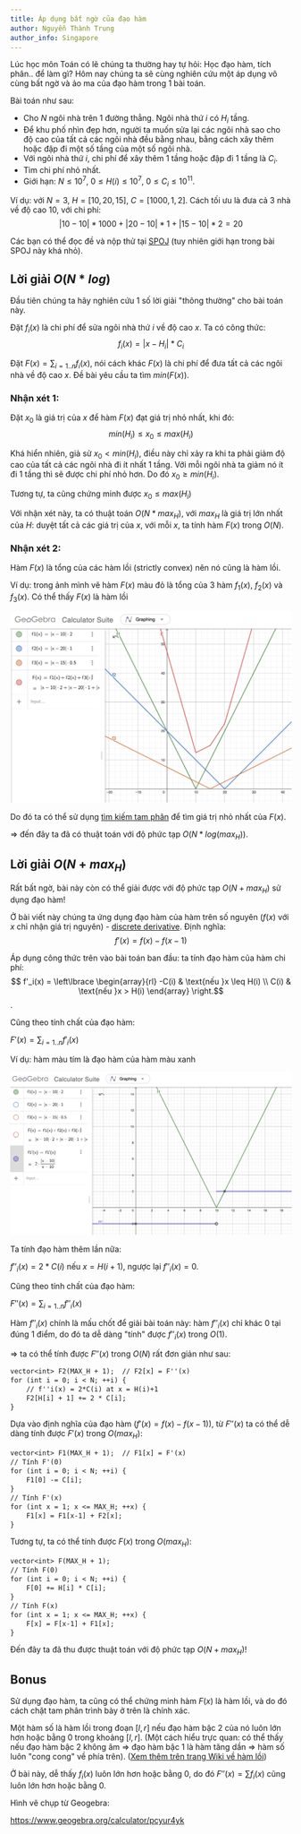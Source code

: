 ```yaml
---
title: Áp dụng bất ngờ của đạo hàm
author: Nguyễn Thành Trung
author_info: Singapore
---
```


Lúc học môn Toán có lẽ chúng ta thường hay tự hỏi: Học đạo hàm, tích phân.. để làm gì? Hôm nay chúng ta sẽ cùng nghiên cứu một áp dụng vô cùng bất ngờ và ảo ma của đạo hàm trong 1 bài toán.

Bài toán như sau:
- Cho $N$ ngôi nhà trên 1 đường thẳng. Ngôi nhà thứ $i$ có $H_i$ tầng.
- Để khu phố nhìn đẹp hơn, người ta muốn sửa lại các ngôi nhà sao cho độ cao của tất cả các ngôi nhà đều bằng nhau, bằng cách xây thêm hoặc đập đi một số tầng của một số ngôi nhà.
- Với ngôi nhà thứ $i$, chi phí để xây thêm 1 tầng hoặc đập đi 1 tầng là $C_i$.
- Tìm chi phí nhỏ nhất.
- Giới hạn: $N \leq 10^7$, $0 \leq H(i) \leq 10^7$, $0 \leq C_i \leq 10^{11}$.

Ví dụ: với $N = 3$, $H = [10, 20, 15]$, $C = [1000, 1, 2]$. Cách tối ưu là đưa cả 3 nhà về độ cao $10$, với chi phí:
$$
|10 - 10| * 1000 + |20 - 10| * 1 + |15 - 10| * 2 = 20$$

Các bạn có thể đọc đề và nộp thử tại [SPOJ](https://www.spoj.com/problems/KOPC12A/) (tuy nhiên giới hạn trong bài SPOJ này khá nhỏ).

## Lời giải $O(N*log)$

Đầu tiên chúng ta hãy nghiên cứu 1 số lời giải "thông thường" cho bài toán này.

Đặt $f_i(x)$ là chi phí để sửa ngôi nhà thứ $i$ về độ cao $x$. Ta có công thức:
$$
f_i(x) = |x - H_i| * C_i$$

Đặt $F(x) = \sum_{i=1..n}{f_i(x)}$, nói cách khác $F(x)$ là chi phí để đưa tất cả các ngôi nhà về độ cao $x$. Đề bài yêu cầu ta tìm $min(F(x))$.

### Nhận xét 1:

Đặt $x_0$ là giá trị của $x$ để hàm $F(x)$ đạt giá trị nhỏ nhất, khi đó:
$$min(H_i) \leq x_0 \leq max(H_i)$$

Khá hiển nhiên, giả sử $x_0 < min(H_i)$, điều này chỉ xảy ra khi ta phải giảm độ cao của tất cả các ngôi nhà đi ít nhất 1 tầng. Với mỗi ngôi nhà ta giảm nó ít đi 1 tầng thì sẽ được chi phí nhỏ hơn. Do đó $x_0 \geq min(H_i)$.

Tương tự, ta cũng chứng minh được $x_0 \leq max(H_i)$

Với nhận xét này, ta có thuật toán $O(N*max_H)$, với $max_H$ là giá trị lớn nhất của $H$: duyệt tất cả các giá trị của $x$, với mỗi $x$, ta tính hàm $F(x)$ trong $O(N)$.

### Nhận xét 2:

Hàm $F(x)$ là tổng của các hàm lồi (strictly convex) nên nó cũng là hàm lồi.

Ví dụ: trong ảnh mình vẽ hàm $F(x)$ màu đỏ là tổng của 3 hàm $f_1(x)$, $f_2(x)$ và $f_3(x)$. Có thể thấy $F(x)$ là hàm lồi

![](../assets/derivative-application/img1.png)

Do đó ta có thể sử dụng [tìm kiếm tam phân](https://vnoi.info/wiki/translate/emaxx/Tim-kiem-tam-phan-Ternary-Search.md) để tìm giá trị nhỏ nhất của $F(x)$.

$\Rightarrow$ đến đây ta đã có thuật toán với độ phức tạp $O(N*log(max_H))$.

## Lời giải $O(N+max_H)$

Rất bất ngờ, bài này còn có thể giải được với độ phức tạp $O(N + max_H)$ sử dụng đạo hàm!

Ở bài viết này chúng ta ứng dụng đạo hàm của hàm trên số nguyên ($f(x)$ với $x$ chỉ nhận giá trị nguyên) - [discrete derivative](https://calculus.subwiki.org/wiki/Discrete_derivative). Định nghĩa:
$$
f'(x) = f(x) - f(x-1)$$

Áp dụng công thức trên vào bài toán ban đầu: ta tính đạo hàm của hàm chi phí:
$$
f'_i(x) = \left\lbrace \begin{array}{rl}
-C(i) & \text{nếu }x \leq H(i) \\
C(i) & \text{nếu }x > H(i)
\end{array} \right.$$.

Cũng theo tính chất của đạo hàm:

$F'(x) = \sum_{i=1..n}{f'_i(x)}$

Ví dụ: hàm màu tím là đạo hàm của hàm màu xanh

![](../assets/derivative-application/img2.png)

Ta tính đạo hàm thêm lần nữa:

$f''_i(x) = 2*C(i)$ nếu $x = H(i+1)$, ngược lại $f''_i(x) = 0$.

Cũng theo tính chất của đạo hàm:

$F''(x) = \sum_{i=1..n}{f''_i(x)}$

Hàm $f''_i(x)$ chính là mấu chốt để giải bài toán này: hàm $f''_i(x)$ chỉ khác $0$ tại đúng 1 điểm, do đó ta dễ dàng "tính" được $f''_i(x)$ trong $O(1)$.

$\Rightarrow$ ta có thể tính được $F''(x)$ trong $O(N)$ rất đơn giản như sau:

```cpp=
vector<int> F2(MAX_H + 1);  // F2[x] = F''(x)
for (int i = 0; i < N; ++i) {
    // f''i(x) = 2*C(i) at x = H(i)+1
    F2[H[i] + 1] += 2 * C[i];
}
```

Dựa vào định nghĩa của đạo hàm ($f'(x) = f(x) - f(x-1)$), từ $F''(x)$ ta có thể dễ dàng tính được $F'(x)$ trong $O(max_H)$:

```cpp=
vector<int> F1(MAX_H + 1);  // F1[x] = F'(x)
// Tính F'(0)
for (int i = 0; i < N; ++i) {
    F1[0] -= C[i];
}
// Tính F'(x)
for (int x = 1; x <= MAX_H; ++x) {
    F1[x] = F1[x-1] + F2[x];
}
```

Tương tự, ta có thể tính được $F(x)$ trong $O(max_H)$:

```cpp=
vector<int> F(MAX_H + 1);
// Tính F(0)
for (int i = 0; i < N; ++i) {
    F[0] += H[i] * C[i];
}
// Tính F(x)
for (int x = 1; x <= MAX_H; ++x) {
    F[x] = F[x-1] + F1[x];
}
```

Đến đây ta đã thu được thuật toán với độ phức tạp $O(N+max_H)$!


## Bonus

Sử dụng đạo hàm, ta cũng có thể chứng minh hàm $F(x)$ là hàm lồi, và do đó cách chặt tam phân trình bày ở trên là chính xác.

Một hàm số là hàm lồi trong đoạn $[l, r]$ nếu đạo hàm bậc 2 của nó luôn lớn hơn hoặc bằng $0$ trong khoảng $[l, r]$. (Một cách hiểu trực quan: có thể thấy nếu đạo hàm bậc 2 không âm $\Rightarrow$ đạo hàm bậc 1 là hàm tăng dần $\Rightarrow$ hàm số luôn "cong cong" về phía trên). ([Xem thêm trên trang Wiki về hàm lồi](https://en.wikipedia.org/wiki/Convex_function))

Ở bài này, dễ thấy $f_i(x)$ luôn lớn hơn hoặc bằng $0$, do đó $F''(x) = \sum{f_i(x)}$ cũng luôn lớn hơn hoặc bằng $0$.

Hình vẽ chụp từ Geogebra:

https://www.geogebra.org/calculator/pcyur4yk

